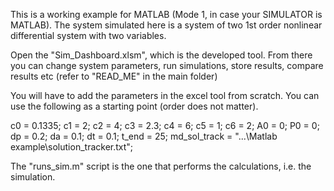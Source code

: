 This is a working example for MATLAB (Mode 1, in case your SIMULATOR is MATLAB). 
The system simulated here is a system of two 1st order nonlinear differential system with two variables.

Open the "Sim_Dashboard.xlsm", which is the developed tool. From there you can change system parameters, run simulations, store results, compare results etc (refer to "READ_ME" in the main folder)


You will have to add the parameters in the excel tool from scratch. You can use the following as a starting point (order does not matter). 

c0 = 0.1335;
c1 = 2;
c2 = 4;
c3 = 2.3;
c4 = 6;
c5 = 1;
c6 = 2;
A0 = 0;
P0 = 0;
dp = 0.2;
da = 0.1;
dt = 0.1;
t_end = 25;
md_sol_track = "...\Matlab example\solution_tracker.txt";

The "runs_sim.m" script is the one that performs the calculations, i.e. the simulation. 
